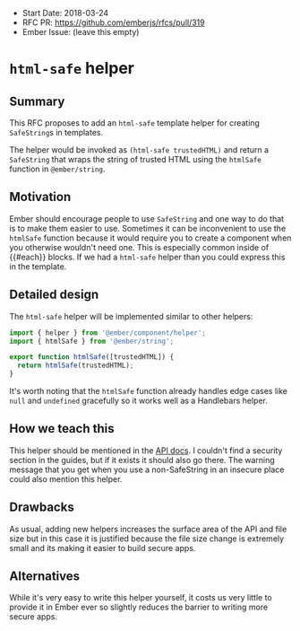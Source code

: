 - Start Date: 2018-03-24
- RFC PR: https://github.com/emberjs/rfcs/pull/319
- Ember Issue: (leave this empty)

# `html-safe` helper

## Summary

This RFC proposes to add an `html-safe` template helper for creating `SafeString`s in templates.

The helper would be invoked as `(html-safe trustedHTML)` and return a `SafeString` that wraps the string of trusted HTML using the `htmlSafe` function in `@ember/string`.

## Motivation

Ember should encourage people to use `SafeString` and one way to do that is to make them easier to use. Sometimes it can be inconvenient to use the `htmlSafe` function because it would require you to create a component when you otherwise wouldn't need one. This is especially common inside of {{#each}} blocks. If we had a `html-safe` helper than you could express this in the template.

## Detailed design

The `html-safe` helper will be implemented similar to other helpers:

```js
import { helper } from '@ember/component/helper';
import { htmlSafe } from '@ember/string';

export function htmlSafe([trustedHTML]) {
  return htmlSafe(trustedHTML);
}
```

It's worth noting that the `htmlSafe` function already handles edge cases like `null` and `undefined` gracefully so it works well as a Handlebars helper.

## How we teach this

This helper should be mentioned in the [API docs](https://emberjs.com/api/ember/release/classes/Ember.Templates.helpers). I couldn't find a security section in the guides, but if it exists it should also go there. The warning message that you get when you use a non-SafeString in an insecure place could also mention this helper.

## Drawbacks

As usual, adding new helpers increases the surface area of the API and file size but in this case it is justified because the file size change is extremely small and its making it easier to build secure apps.

## Alternatives

While it's very easy to write this helper yourself, it costs us very little to provide it in Ember ever so slightly reduces the barrier to writing more secure apps.
